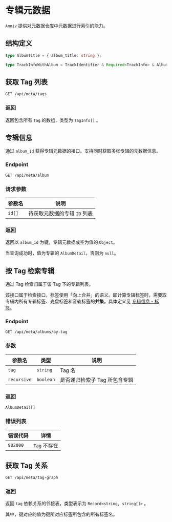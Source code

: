 # 专辑元数据

`Anniv` 提供对元数据仓库中元数据进行索引的能力。

## 结构定义

```ts
type AlbumTitle = { album_title: string };

type TrackInfoWithAlbum = TrackIdentifier & Required<TrackInfo> & AlbumTitle;
```

## 获取 Tag 列表

`GET /api/meta/tags`

### 返回

返回包含所有 `Tag` 的数组，类型为 `TagInfo[]` 。

## 专辑信息

通过 `album_id` 获得专辑元数据的接口。支持同时获取多张专辑的元数据信息。

### Endpoint

`GET /api/meta/album`

### 请求参数

| 参数名 | 说明                         |
| ------ | ---------------------------- |
| `id[]` | 待获取元数据的专辑 `ID` 列表 |

### 返回

返回以 `album_id` 为键，专辑元数据或空为值的 `Object`。

当查询成功时，值为专辑的 `AlbumDetail`，否则为 `null`。

## 按 Tag 检索专辑

通过 Tag 检索归属于该 Tag 下的专辑列表。

该接口属于检索接口，标签使用「向上合并」的语义。即计算专辑标签时，需要取专辑内所有专辑标签、光盘标签和音轨标签的**并集**。具体定义见 [专辑信息 - 标签](../02.metadata-repository/02.album-information.md#标签)。

### Endpoint

`GET /api/meta/albums/by-tag`

### 参数

| 参数名      | 类型      | 说明                          |
| ----------- | --------- | ----------------------------- |
| `tag`       | `string`  | Tag 名                        |
| `recursive` | `boolean` | 是否递归检索子 Tag 所包含专辑 |

### 返回

`AlbumDetail[]`

### 错误列表

| 错误代码 | 详情         |
| -------- | ------------ |
| `902000` | `Tag` 不存在 |

## 获取 Tag 关系

`GET /api/meta/tag-graph`

### 返回

返回 `tag` 依赖关系的邻接表，类型表示为 `Record<string, string[]>` 。

其中，键对应的值为键所对应标签所包含的所有标签名。
